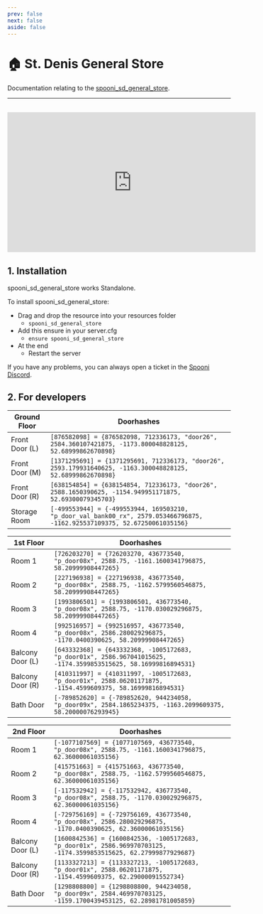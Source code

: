 ```yaml
---
prev: false
next: false
aside: false
---
```


# 🏠 St. Denis General Store
Documentation relating to the [spooni_sd_general_store](https://spooni-mapping.tebex.io/package/6133167).

___
<br>
<iframe width="560" height="315" src="https://www.youtube.com/embed/cEMjerej46s?si=7ZH_48HjLUJ77PEb" frameborder="0" allow="accelerometer; autoplay; clipboard-write; encrypted-media; gyroscope; picture-in-picture; web-share" allowfullscreen></iframe>

## 1. Installation
spooni_sd_general_store works Standalone.  

To install spooni_sd_general_store:
- Drag and drop the resource into your resources folder
  - `spooni_sd_general_store`
- Add this ensure in your server.cfg
  - `ensure spooni_sd_general_store`
- At the end
  - Restart the server

If you have any problems, you can always open a ticket in the [Spooni Discord](https://discord.gg/spooni).

## 2. For developers
| Ground Floor              | Doorhashes
|---------------------------|----------------------------------------------------------------------------------|
| Front Door (L)            | `[876582098] = {876582098, 712336173, "door26", 2584.360107421875, -1173.800048828125, 52.68999862670898}`
| Front Door (M)            | `[1371295691] = {1371295691, 712336173, "door26", 2593.179931640625, -1163.300048828125, 52.68999862670898}`
| Front Door (R)            | `[638154854] = {638154854, 712336173, "door26", 2588.1650390625, -1154.949951171875, 52.69300079345703}`
| Storage Room              | `[-499553944] = {-499553944, 169503210, "p_door_val_bank00_rx", 2579.053466796875, -1162.925537109375, 52.67250061035156}`

| 1st Floor                 | Doorhashes
|---------------------------|----------------------------------------------------------------------------------|
| Room 1                    | `[726203270] = {726203270, 436773540, "p_door08x", 2588.75, -1161.1600341796875, 58.20999908447265}`
| Room 2                    | `[227196938] = {227196938, 436773540, "p_door08x", 2588.75, -1162.5799560546875, 58.20999908447265}`
| Room 3                    | `[1993806501] = {1993806501, 436773540, "p_door08x", 2588.75, -1170.030029296875, 58.20999908447265}`
| Room 4                    | `[992516957] = {992516957, 436773540, "p_door08x", 2586.280029296875, -1170.0400390625, 58.20999908447265}`
| Balcony Door (L)          | `[643332368] = {643332368, -1005172683, "p_door01x", 2586.967041015625, -1174.3599853515625, 58.16999816894531}`
| Balcony Door (R)          | `[410311997] = {410311997, -1005172683, "p_door01x", 2588.06201171875, -1154.4599609375, 58.16999816894531}`
| Bath Door                 | `[-789852620] = {-789852620, 944234058, "p_door09x", 2584.1865234375, -1163.2099609375, 58.20000076293945}`

| 2nd Floor                 | Doorhashes
|---------------------------|----------------------------------------------------------------------------------|
| Room 1                    | `[-1077107569] = {1077107569, 436773540, "p_door08x", 2588.75, -1161.1600341796875, 62.36000061035156}`
| Room 2                    | `[415751663] = {415751663, 436773540, "p_door08x", 2588.75, -1162.5799560546875, 62.36000061035156}`
| Room 3                    | `[-117532942] = {-117532942, 436773540, "p_door08x", 2588.75, -1170.030029296875, 62.36000061035156}`
| Room 4                    | `[-729756169] = {-729756169, 436773540, "p_door08x", 2586.280029296875, -1170.0400390625, 62.36000061035156}`
| Balcony Door (L)          | `[1600842536] = {1600842536, -1005172683, "p_door01x", 2586.969970703125, -1174.3599853515625, 62.27999877929687}`
| Balcony Door (R)          | `[1133327213] = {1133327213, -1005172683, "p_door01x", 2588.06201171875, -1154.4599609375, 62.29000091552734}`
| Bath Door                 | `[1298808800] = {1298808800, 944234058, "p_door09x", 2584.469970703125, -1159.1700439453125, 62.28981781005859}`